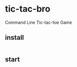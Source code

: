 # tic-tac-bro
Command Line Tic-tac-toe Game

## install
```npm install
```

## start
```npm start
```
